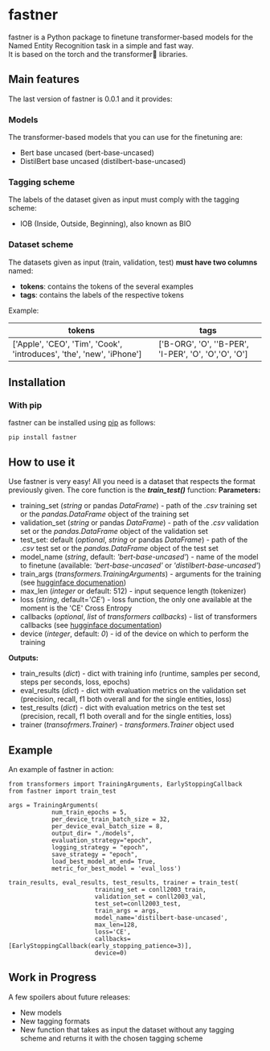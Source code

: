 # fastner
fastner is a Python package to finetune transformer-based models for the Named Entity Recognition task in a simple and fast way.  
It is based on the torch and the transformer🤗 libraries.
## Main features
The last version of fastner is 0.0.1 and it provides:
### Models
The transformer-based models that you can use for the finetuning are:
 - Bert base uncased (bert-base-uncased)
 - DistilBert base uncased (distilbert-base-uncased)
###  Tagging scheme
 The labels of the dataset given as input must comply with the tagging scheme:
 - IOB (Inside, Outside, Beginning), also known as BIO
 ### Dataset scheme
The datasets given as input (train, validation, test) **must have two columns** named:
- **tokens**:  contains the tokens of the several examples
- **tags**: contains the labels of the respective tokens

Example:
 
| **tokens** |  **tags**|
|--|--|
|['Apple', 'CEO', 'Tim', 'Cook', 'introduces', 'the', 'new', 'iPhone']|['B-ORG', 'O', ''B-PER', 'I-PER', 'O', 'O','O', 'O']|



## Installation
### With pip
fastner can be installed using [pip](https://pypi.org/project/fastner/) as follows:

    pip install fastner

## How to use it
Use fastner is very easy! All you need is a dataset that respects the format previously given.
The core function is the ***train_test()*** function:
**Parameters:**
 - training_set (*string* or pandas *DataFrame*) - path of the *.csv* training set or the *pandas.DataFrame* object of the training set
 - validation_set (*string* or pandas *DataFrame*) - path of the *.csv* validation set or the *pandas.DataFrame* object of the validation set
 - test_set: default (*optional*,  *string* or pandas *DataFrame*) - path of the *.csv* test set or the *pandas.DataFrame* object of the test set 
 - model_name (*string*, default: *'bert-base-uncased'*) - name of the model to finetune (available: *'bert-base-uncased'* or *'distilbert-base-uncased'*)
 - train_args (*transformers.TrainingArguments*) - arguments for the training (see [hugginface documenation](https://huggingface.co/docs/transformers/main_classes/trainer#transformers.TrainingArguments))
 - max_len (*integer* or default: 512) - input sequence length (tokenizer)
 - loss (*string*, default=*'CE'*) - loss function, the only one available at the moment is the 'CE' Cross Entropy 
 - callbacks (*optional*, *list* of *transformers callbacks*) -  list of transformers callbacks (see [hugginface documentation](https://huggingface.co/docs/transformers/main_classes/callback))
 - device (*integer*, default: *0*) - id of the device on which to perform the training
 
**Outputs:**
- train_results (*dict*) - dict with training info (runtime, samples per second, steps per seconds, loss, epochs)
- eval_results (*dict*) - dict with evaluation metrics on the validation set (precision, recall, f1 both overall and for the single entities, loss)
- test_results (*dict*) -  dict with evaluation metrics on the test set (precision, recall, f1 both overall and for the single entities, loss)
- trainer (*transofrmers.Trainer*) - *transformers.Trainer* object used

## Example
An example of fastner in action:

    from transformers import TrainingArguments, EarlyStoppingCallback
    from fastner import train_test
    
    args = TrainingArguments(
                num_train_epochs = 5,
                per_device_train_batch_size = 32,
                per_device_eval_batch_size = 8,
                output_dir= "./models",
                evaluation_strategy="epoch",
                logging_strategy = "epoch",
                save_strategy = "epoch",
                load_best_model_at_end= True,
                metric_for_best_model = 'eval_loss')
							
	train_results, eval_results, test_results, trainer = train_test(
							training_set = conll2003_train,
							validation_set = conll2003_val,
							test_set=conll2003_test,
							train_args = args,
							model_name='distilbert-base-uncased',
							max_len=128, 
							loss='CE',
							callbacks= [EarlyStoppingCallback(early_stopping_patience=3)],
							device=0)
							

    
## Work in Progress
A few spoilers about future releases:
- New models
- New tagging formats 
- New function that takes as input the dataset without any tagging scheme and returns it with the chosen tagging scheme